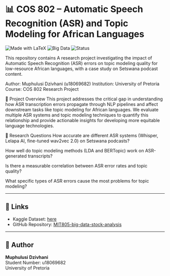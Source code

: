 # 📊 COS 802 – Automatic Speech Recognition (ASR) and Topic Modeling for African Languages

![Made with LaTeX](https://img.shields.io/badge/Made%20with-LaTeX-blue?logo=latex)
![Big Data](https://img.shields.io/badge/Focus-Big%20Data-orange)
![Status](https://img.shields.io/badge/Assignment-Completed-brightgreen)


This repository contains  A research project investigating the impact of Automatic Speech Recognition (ASR) errors on topic modeling quality for low-resource African languages, with a case study on Setswana podcast content.

Author: Muphulusi Dzivhani (u18069682)
Institution: University of Pretoria
Course: COS 802 Research Project

📖 Project Overview
This project addresses the critical gap in understanding how ASR transcription errors propagate through NLP pipelines and affect downstream tasks like topic modeling for African languages. We evaluate multiple ASR systems and topic modeling techniques to quantify this relationship and provide actionable insights for developing more equitable language technologies.

🎯 Research Questions
How accurate are different ASR systems (Whisper, Lelapa AI, fine-tuned wav2vec 2.0) on Setswana podcasts?

How well do topic modeling methods (LDA and BERTopic) work on ASR-generated transcripts?

Is there a measurable correlation between ASR error rates and topic quality?

What specific types of ASR errors cause the most problems for topic modeling?

---

## 🔗 Links
- Kaggle Dataset: [here](https://www.kaggle.com/datasets/borismarjanovic/price-volume-data-for-all-us-stocks-etfs)  
- GitHub Repository: [MIT805-big-data-stock-analysis](https://github.com/18069682/MIT805-big-data-stock-analysis)  

---

## 📝 Author
**Muphulusi Dzivhani**  
Student Number: u18069682  
University of Pretoria  
